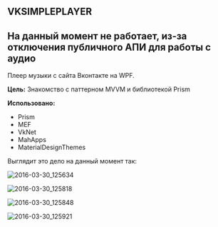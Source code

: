 ## VKSIMPLEPLAYER
## На данный момент не работает, из-за отключения публичного АПИ для работы с аудио

Плеер музыки с сайта Вконтакте на WPF.

**Цель:** Знакомство с паттерном MVVM и библиотекой Prism

**Использовано:**

 - Prism
 - MEF
 - VkNet
 - MahApps
 - MaterialDesignThemes

Выглядит это дело на данный момент так:

![2016-03-30_125634](https://cloud.githubusercontent.com/assets/5565986/14138810/e8e41aa4-f677-11e5-8f3c-0ed728303787.png)

![2016-03-30_125818](https://cloud.githubusercontent.com/assets/5565986/14138820/fa1c4526-f677-11e5-9197-644866babb78.png)

![2016-03-30_125848](https://cloud.githubusercontent.com/assets/5565986/14138884/4b890c8c-f678-11e5-8d7c-38aa4f303b6c.png)

![2016-03-30_125921](https://cloud.githubusercontent.com/assets/5565986/14138836/11888a30-f678-11e5-95a4-4e445f098448.png)
